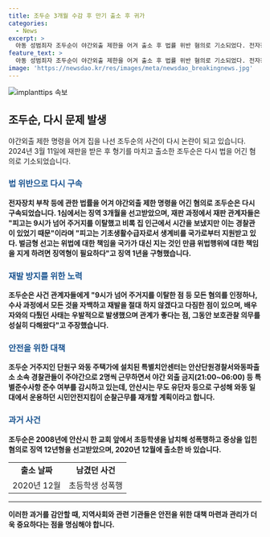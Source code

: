 ```yaml
---
title: 조두순 3개월 수감 후 만기 출소 후 귀가
categories:
  - News
excerpt: >
  아동 성범죄자 조두순이 야간외출 제한을 어겨 출소 후 법률 위반 혐의로 기소되었다. 전자장치 부착 등에 관련해 1심에서 실형을 선고받았으며, 출소 후 다시 구속되었다. 야간외출을 한 사실이 확인됐고, 검찰은 징역 1년을 구형했다. 조두순은 재판에서 혐의를 인정했지만, 법 허용 범위 내에서 선처를 구하는 발언을 했다. 이에 따라 경찰이 조두순을 감시하면서 주거지 주변을 점검하고 안전을 감시 중이다.
feature_text: >
  아동 성범죄자 조두순이 야간외출 제한을 어겨 출소 후 법률 위반 혐의로 기소되었다. 전자장치 부착 등에 관련해 1심에서 실형을 선고받았으며, 출소 후 다시 구속되었다. 야간외출을 한 사실이 확인됐고, 검찰은 징역 1년을 구형했다. 조두순은 재판에서 혐의를 인정했지만, 법 허용 범위 내에서 선처를 구하는 발언을 했다. 이에 따라 경찰이 조두순을 감시하면서 주거지 주변을 점검하고 안전을 감시 중이다.
image: 'https://newsdao.kr/res/images/meta/newsdao_breakingnews.jpg'
---
```


<p><img src="https://newsdao.kr/res/images/meta/newsdao_breakingnews.jpg" alt="implanttips 속보" /></p>

<h2 data-ke-size="size26">조두순, 다시 문제 발생</h2>

<p data-ke-size="size16">야간외출 제한 명령을 어겨 집을 나선 조두순의 사건이 다시 논란이 되고 있습니다. 2024년 3월 11일에 재판을 받은 후 형기를 마치고 출소한 조두순은 다시 법을 어긴 혐의로 기소되었습니다.</p>

<h3><b><span style="color: #1a5490;">법 위반으로 다시 구속</span><b></h3>

<p data-ke-size="size16">전자장치 부착 등에 관한 법률을 어겨 야간외출 제한 명령을 어긴 혐의로 조두순은 다시 구속되었습니다. 1심에서는 징역 3개월을 선고받았으며, 재판 과정에서 재판 관계자들은 "피고는 9시가 넘어 주거지를 이탈했고 비록 집 인근에서 시간을 보냈지만 이는 경찰관이 있었기 때문"이라며 "피고는 기초생활수급자로서 생계비를 국가로부터 지원받고 있다. 벌금형 선고는 위법에 대한 책임을 국가가 대신 지는 것인 만큼 위법행위에 대한 책임을 지게 하려면 징역형이 필요하다"고 징역 1년을 구형했습니다.</p>

<h3><b><span style="color: #1a5490;">재발 방지를 위한 노력</span><b></h3>

<p data-ke-size="size16">조두순은 사건 관계자들에게 "9시가 넘어 주거지를 이탈한 점 등 모든 혐의를 인정하나, 수사 과정에서 모든 것을 자백하고 재발을 절대 하지 않겠다고 다짐한 점이 있으며, 배우자와의 다퉜던 사태는 우발적으로 발생했으며 관계가 좋다는 점, 그동안 보호관찰 의무를 성실히 다해왔다"고 주장했습니다.</p>

<h3><b><span style="color: #1a5490;">안전을 위한 대책</span><b></h3>

<p data-ke-size="size16">조두순 거주지인 단원구 와동 주택가에 설치된 특별치안센터는 안산단원경찰서와동파출소 소속 경찰관들이 주야간으로 2명씩 근무하면서 야간 외출 금지(21:00~06:00) 등 특별준수사항 준수 여부를 감시하고 있는데, 안산시는 무도 유단자 등으로 구성해 와동 일대에서 운용하던 시민안전지킴이 순찰근무를 재개할 계획이라고 합니다.</p>

<h3><b><span style="color: #1a5490;">과거 사건</span><b></h3>

<p data-ke-size="size16">조두순은 2008년에 안산시 한 교회 앞에서 초등학생을 납치해 성폭행하고 중상을 입힌 혐의로 징역 12년형을 선고받았으며, 2020년 12월에 출소한 바 있습니다.</p>

<table>
    <tr>
        <td style="text-align: center; height: 17px;"><b>출소 날짜</b></td>
        <td style="text-align: center; height: 17px;"><b>남겼던 사건</b></td>
    </tr>
    <tr>
        <td style="text-align: center;">2020년 12월</td>
        <td style="text-align: center;">초등학생 성폭행</td>
    </tr>
</table>

<hr>

<p data-ke-size="size16">이러한 과거를 감안할 때, 지역사회와 관련 기관들은 안전을 위한 대책 마련과 관리가 더욱 중요하다는 점을 명심해야 합니다.</p>

